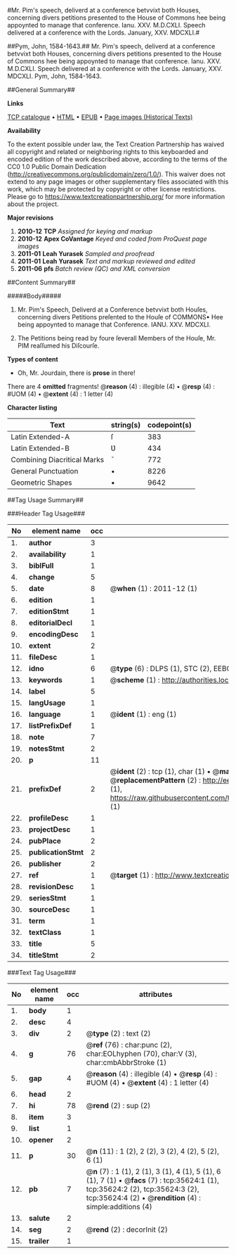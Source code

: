 #Mr. Pim's speech, deliverd at a conference betvvixt both Houses, concerning divers petitions presented to the House of Commons hee being appoynted to manage that conference. Ianu. XXV. M.D.CXLI. Speech delivered at a conference with the Lords. January, XXV. MDCXLI.#

##Pym, John, 1584-1643.##
Mr. Pim's speech, deliverd at a conference betvvixt both Houses, concerning divers petitions presented to the House of Commons hee being appoynted to manage that conference. Ianu. XXV. M.D.CXLI.
Speech delivered at a conference with the Lords. January, XXV. MDCXLI.
Pym, John, 1584-1643.

##General Summary##

**Links**

[TCP catalogue](http://www.ota.ox.ac.uk/tcp/)  • 
[HTML](http://tei.it.ox.ac.uk/tcp/Texts-HTML/free/A56/A56339.html)  • 
[EPUB](http://tei.it.ox.ac.uk/tcp/Texts-EPUB/free/A56/A56339.epub) • 
[Page images (Historical Texts)](https://historicaltexts.jisc.ac.uk/eebo-99831161e)

**Availability**

To the extent possible under law, the Text Creation Partnership has waived all copyright and related or neighboring rights to this keyboarded and encoded edition of the work described above, according to the terms of the CC0 1.0 Public Domain Dedication (http://creativecommons.org/publicdomain/zero/1.0/). This waiver does not extend to any page images or other supplementary files associated with this work, which may be protected by copyright or other license restrictions. Please go to https://www.textcreationpartnership.org/ for more information about the project.

**Major revisions**

1. __2010-12__ __TCP__ *Assigned for keying and markup*
1. __2010-12__ __Apex CoVantage__ *Keyed and coded from ProQuest page images*
1. __2011-01__ __Leah Yurasek__ *Sampled and proofread*
1. __2011-01__ __Leah Yurasek__ *Text and markup reviewed and edited*
1. __2011-06__ __pfs__ *Batch review (QC) and XML conversion*

##Content Summary##

#####Body#####

1. Mr. Pim's Speech, Deliverd at a Conference betvvixt both Houſes, concerning divers Petitions preſented to the Houſe of COMMONS▪ Hee being appoynted to manage that Conference. IANU. XXV. MDCXLI.

1. The Petitions being read by foure ſeverall Members of the Houſe, Mr. PIM reaſſumed his Diſcourſe.

**Types of content**

  * Oh, Mr. Jourdain, there is **prose** in there!

There are 4 **omitted** fragments! 
 @__reason__ (4) : illegible (4)  •  @__resp__ (4) : #UOM (4)  •  @__extent__ (4) : 1 letter (4)

**Character listing**


|Text|string(s)|codepoint(s)|
|---|---|---|
|Latin Extended-A|ſ|383|
|Latin Extended-B|Ʋ|434|
|Combining             Diacritical Marks|̄|772|
|General Punctuation|•|8226|
|Geometric Shapes|▪|9642|

##Tag Usage Summary##

###Header Tag Usage###

|No|element name|occ|attributes|
|---|---|---|---|
|1.|__author__|3||
|2.|__availability__|1||
|3.|__biblFull__|1||
|4.|__change__|5||
|5.|__date__|8| @__when__ (1) : 2011-12 (1)|
|6.|__edition__|1||
|7.|__editionStmt__|1||
|8.|__editorialDecl__|1||
|9.|__encodingDesc__|1||
|10.|__extent__|2||
|11.|__fileDesc__|1||
|12.|__idno__|6| @__type__ (6) : DLPS (1), STC (2), EEBO-CITATION (1), PROQUEST (1), VID (1)|
|13.|__keywords__|1| @__scheme__ (1) : http://authorities.loc.gov/ (1)|
|14.|__label__|5||
|15.|__langUsage__|1||
|16.|__language__|1| @__ident__ (1) : eng (1)|
|17.|__listPrefixDef__|1||
|18.|__note__|7||
|19.|__notesStmt__|2||
|20.|__p__|11||
|21.|__prefixDef__|2| @__ident__ (2) : tcp (1), char (1)  •  @__matchPattern__ (2) : ([0-9\-]+):([0-9IVX]+) (1), (.+) (1)  •  @__replacementPattern__ (2) : http://eebo.chadwyck.com/downloadtiff?vid=$1&page=$2 (1), https://raw.githubusercontent.com/textcreationpartnership/Texts/master/tcpchars.xml#$1 (1)|
|22.|__profileDesc__|1||
|23.|__projectDesc__|1||
|24.|__pubPlace__|2||
|25.|__publicationStmt__|2||
|26.|__publisher__|2||
|27.|__ref__|1| @__target__ (1) : http://www.textcreationpartnership.org/docs/. (1)|
|28.|__revisionDesc__|1||
|29.|__seriesStmt__|1||
|30.|__sourceDesc__|1||
|31.|__term__|1||
|32.|__textClass__|1||
|33.|__title__|5||
|34.|__titleStmt__|2||


###Text Tag Usage###

|No|element name|occ|attributes|
|---|---|---|---|
|1.|__body__|1||
|2.|__desc__|4||
|3.|__div__|2| @__type__ (2) : text (2)|
|4.|__g__|76| @__ref__ (76) : char:punc (2), char:EOLhyphen (70), char:V (3), char:cmbAbbrStroke (1)|
|5.|__gap__|4| @__reason__ (4) : illegible (4)  •  @__resp__ (4) : #UOM (4)  •  @__extent__ (4) : 1 letter (4)|
|6.|__head__|2||
|7.|__hi__|78| @__rend__ (2) : sup (2)|
|8.|__item__|3||
|9.|__list__|1||
|10.|__opener__|2||
|11.|__p__|30| @__n__ (11) : 1 (2), 2 (2), 3 (2), 4 (2), 5 (2), 6 (1)|
|12.|__pb__|7| @__n__ (7) : 1 (1), 2 (1), 3 (1), 4 (1), 5 (1), 6 (1), 7 (1)  •  @__facs__ (7) : tcp:35624:1 (1), tcp:35624:2 (2), tcp:35624:3 (2), tcp:35624:4 (2)  •  @__rendition__ (4) : simple:additions (4)|
|13.|__salute__|2||
|14.|__seg__|2| @__rend__ (2) : decorInit (2)|
|15.|__trailer__|1||
